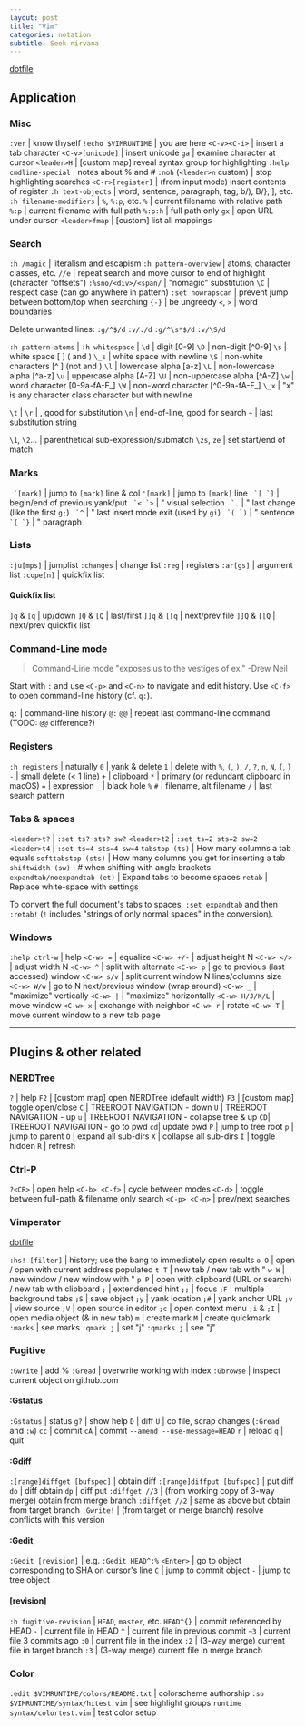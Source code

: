 ```yaml
---
layout: post
title: "Vim"
categories: notation
subtitle: Seek nirvana
---
```


[dotfile](https://github.com/cozywigwam/dotfiles/blob/master/.vimrc)

## Application

### Misc

`:ver` | know thyself
`!echo $VIMRUNTIME` | you are here
`<C-v><C-i>` | insert a tab character
`<C-v>[unicode]` | insert unicode
`ga` | examine character at cursor
`<leader>H` | [custom map] reveal syntax group for highlighting 
`:help cmdline-special` | notes about % and #
`:noh` (`<leader>n` custom) | stop highlighting searches
`<C-r>[register]` | (from input mode) insert contents of register
`:h text-objects` | word, sentence, paragraph, tag, b/), B/}, ], etc.
`:h filename-modifiers` | `%`, `%:p`, etc.
`%` | current filename with relative path
`%:p` | current filename with full path
`%:p:h` | full path only
`gx` | open URL under cursor
`<leader>fmap` | [custom] list all <leader> mappings


### Search

`:h /magic` | literalism and escapism
`:h pattern-overview` | atoms, character classes, etc.
`//e` | repeat search and move cursor to end of highlight (character "offsets")
`:%sno/<div>/<span/` | "nomagic" substitution
`\C` | respect case (can go anywhere in pattern)
`:set nowrapscan` | prevent jump between bottom/top when searching
`{-}` | be ungreedy
`<`, `>` | word boundaries

Delete unwanted lines:
`:g/^$/d`
`:v/./d`
`:g/^\s*$/d`
`:v/\S/d`

`:h pattern-atoms` |
`:h whitespace` |
`\d` | digit [0-9]
`\D` | non-digit [^0-9]
`\s` | white space [ ] (<Tab> and <Space>)
`\_s` | white space with newline
`\S` | non-white characters [^ ] (not <Tab> and <Space>)
`\l` | lowercase alpha [a-z]
`\L` | non-lowercase alpha [^a-z]
`\u` | uppercase alpha [A-Z]
`\U` | non-uppercase alpha [^A-Z]
`\w` | word character [0-9a-fA-F_]
`\W` | non-word character [^0-9a-fA-F_]
`\_x` | "x" is any character class character but with newline

`\t` | <tab>
`\r` | <cr>, good for substitution
`\n` | end-of-line, good for search
`~` | last substitution string

`\1`, `\2`... | parenthetical sub-expression/submatch
`\zs`, `ze` | set start/end of match

### Marks

`` `[mark]`` | jump to `[mark]` line & col
`'[mark]` | jump to `[mark]` line
`` `[ `]`` | begin/end of previous yank/put
`` `< `>`` | " visual selection
`` `.`` | " last change (like the first `g;`)
`` `^`` | " last insert mode exit (used by `gi`)
`` `( `)`` | " sentence
`` `{ `}`` | " paragraph



### Lists

`:ju[mps]` | jumplist
`:changes` | change list
`:reg` | registers
`:ar[gs]` | argument list
`:cope[n]` | quickfix list

#### Quickfix list

`]q` & `[q` | up/down
`]Q` & `[Q` | last/first
`]]q` & `[[q` | next/prev file
`]]Q` & `[[Q` | next/prev quickfix list


### Command-Line mode

> Command-Line mode "exposes us to the vestiges of ex." -Drew Neil 

Start with `:` and use `<C-p>` and `<C-n>` to navigate and edit history. Use `<C-f>` to open command-line history (cf. `q:`).

`q:` | command-line history
`@:` `@@` | repeat last command-line command (TODO: `@@` difference?)



### Registers

`:h registers` | naturally
`0` | yank & delete
`1` | delete with `%`, `(`, `)`, `/`, `?`, `n`, `N`, `{`, `}`
`-` | small delete (< 1 line)
`+` | clipboard
`*` | primary (or redundant clipboard in macOS)
`=` | expression
`_` | black hole
`%` `#` | filename, alt filename
`/` | last search pattern


### Tabs & spaces

`<leader>t?` | `:set ts? sts? sw?`
`<leader>t2` | `:set ts=2 sts=2 sw=2`
`<leader>t4` | `:set ts=4 sts=4 sw=4`
`tabstop (ts)` | How many columns a tab equals
`softtabstop (sts)` | How many columns you get for inserting a tab
`shiftwidth (sw)` | # when shifting with angle brackets
`expandtab/noexpandtab (et)` | Expand tabs to become spaces
`retab` | Replace white-space with settings

To convert the full document's tabs to spaces, `:set expandtab` and then `:retab!` (`!` includes "strings of only normal spaces" in the conversion).



### Windows

`:help ctrl-w` | help
`<C-w> =` | equalize
`<C-w> +/-` | adjust height N
`<C-w> </>` | adjust width N
`<C-w> ^` | split with alternate
`<C-w> p` | go to previous (last accessed) window
`<C-w> s/v` | split current window N lines/columns size
`<C-w> W/w` | go to N next/previous window (wrap around) 
`<C-w> _` | "maximize" vertically
`<C-w> |` | "maximize" horizontally
`<C-w> H/J/K/L` | move window
`<C-w> x` | exchange with neighbor
`<C-w> r` | rotate
`<C-w> T` | move current window to a new tab page


<hr/>

## Plugins & other related

### NERDTree

`?` | help
`F2` | [custom map] open NERDTree (default width)
`F3` | [custom map] toggle open/close
`C` | TREEROOT NAVIGATION - down
`U` | TREEROOT NAVIGATION - up
`u` | TREEROOT NAVIGATION - collapse tree & up
`CD`| TREEROOT NAVIGATION - go to pwd
`cd`| update pwd
`P` | jump to tree root
`p` | jump to parent
`O` | expand all sub-dirs
`X` | collapse all sub-dirs
`I` | toggle hidden
`R` | refresh



### Ctrl-P

`?<CR>` | open help
`<C-b> <C-f>` | cycle between modes
`<C-d>` | toggle between full-path & filename only search
`<C-p> <C-n>` | prev/next searches



### Vimperator

[dotfile](https://github.com/cozywigwam/dotfiles/blob/master/.vimperatorrc)

`:hs! [filter]` | history; use the bang to immediately open results
`o O` | open / open with current address populated
`t T` | new tab / new tab with "
`w W` | new window / new window with "
`p P` | open with clipboard (URL or search) / new tab with clipboard
`;` | extendended hint
`;;` | focus
`;F` | multiple background tabs
`;S` | save object
`;y` | yank location
`;#` | yank anchor URL
`;v` | view source
`;V` | open source in editor
`;c` | open context menu
`;i` & `;I` | open media object (& in new tab)
`m` | create mark
`M` | create quickmark
`:marks` | see marks
`:qmark j` | set "j"
`:qmarks j` | see "j"


### Fugitive

`:Gwrite` | add %
`:Gread` | overwrite working with index
`:Gbrowse` | inspect current object on github.com

#### :Gstatus

`:Gstatus` | status
`g?` | show help
`D` | diff
`U` | co file, scrap changes (`:Gread` and `:w`)
`cc` | commit
`cA` | commit `--amend --use-message=HEAD`
`r` | reload
`q` | quit

#### :Gdiff

`:[range]diffget [bufspec]` | obtain diff
`:[range]diffput [bufspec]` | put diff
`do` | diff obtain
`dp` | diff put
`:diffget //3` | (from working copy of 3-way merge) obtain from merge branch
`:diffget //2` | same as above but obtain from target branch
`:Gwrite!` | (from target or merge branch) resolve conflicts with this version

#### :Gedit

`:Gedit [revision]` | e.g. `:Gedit HEAD^:%`
`<Enter>` | go to object corresponding to SHA on cursor's line
`C` | jump to commit object
`-` | jump to tree object

#### [revision]

`:h fugitive-revision` | `HEAD`, `master`, etc.
`HEAD^{}` | commit referenced by HEAD
`-` | current file in HEAD
`^` | current file in previous commit
`~3` | current file 3 commits ago
`:0` | current file in the index
`:2` | (3-way merge) current file in target branch
`:3` | (3-way merge) current file in merge branch


### Color

`:edit $VIMRUNTIME/colors/README.txt` | colorscheme authorship
`:so $VIMRUNTIME/syntax/hitest.vim` | see highlight groups
`runtime syntax/colortest.vim` | test color setup 
